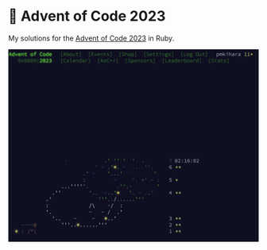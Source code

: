# 🎄 Advent of Code 2023


My solutions for the [Advent of Code 2023](https://adventofcode.com/) in Ruby.

![image](progress.png)
